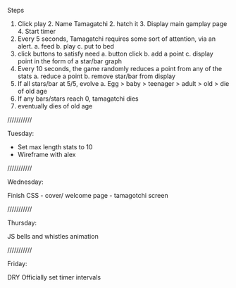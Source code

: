 Steps

1. Click play
    2. Name Tamagatchi 
    2. hatch it 
    3. Display main gamplay page
    4. Start timer
5. Every 5 seconds, Tamagatchi requires some sort of attention, via an alert.
    a. feed
    b. play
    c. put to bed 
6. click buttons to satisfy need
    a. button click
    b. add a point 
    c. display point in the form of a star/bar graph
5. Every 10 seconds, the game randomly reduces a point from any of the stats
    a. reduce a point
    b. remove star/bar from display 
6. If all stars/bar at 5/5, evolve
    a. Egg > baby > teenager > adult > old > die of old age 
7. If any bars/stars reach 0, tamagatchi dies
8. eventually dies of old age 



///////////

Tuesday: 

- Set max length stats to 10 
- Wireframe with alex 

///////////

Wednesday:


Finish CSS
    - cover/ welcome page 
    - tamagotchi screen


///////////

Thursday:

JS bells and whistles 
animation 


///////////

Friday:

DRY
Officially set timer intervals 


